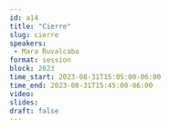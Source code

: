 ```yaml
---
id: a14
title: "Cierre"
slug: cierre
speakers:
 - Mara Ruvalcaba
format: session
block: 2023
time_start: 2023-08-31T15:05:00-06:00
time_end: 2023-08-31T15:45:00-06:00
video:
slides:
draft: false
---
```





